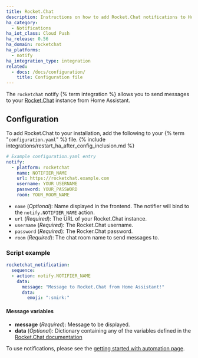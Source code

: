 ```yaml
---
title: Rocket.Chat
description: Instructions on how to add Rocket.Chat notifications to Home Assistant.
ha_category:
  - Notifications
ha_iot_class: Cloud Push
ha_release: 0.56
ha_domain: rocketchat
ha_platforms:
  - notify
ha_integration_type: integration
related:
  - docs: /docs/configuration/
    title: Configuration file
---
```


The `rocketchat` notify {% term integration %} allows you to send messages to your [Rocket.Chat](https://rocket.chat/) instance from Home Assistant.

## Configuration

To add Rocket.Chat to your installation, add the following to your {% term "`configuration.yaml`" %} file.
{% include integrations/restart_ha_after_config_inclusion.md %}

```yaml
# Example configuration.yaml entry
notify:
  - platform: rocketchat
    name: NOTIFIER_NAME
    url: https://rocketchat.example.com
    username: YOUR_USERNAME
    password: YOUR_PASSWORD
    room: YOUR_ROOM_NAME
```

- `name` (*Optional*): Name displayed in the frontend. The notifier will bind to the `notify.NOTIFIER_NAME` action.
- `url` (*Required*): The URL of your Rocket.Chat instance.
- `username` (*Required*): The Rocket.Chat username.
- `password` (*Required*): The Rocker.Chat password.
- `room` (*Required*): The chat room name to send messages to.

### Script example

```yaml
rocketchat_notification:
  sequence:
  - action: notify.NOTIFIER_NAME
    data:
      message: "Message to Rocket.Chat from Home Assistant!"
      data:
        emoji: ":smirk:"
```

#### Message variables

- **message** (*Required*): Message to be displayed.
- **data** (*Optional*): Dictionary containing any of the variables defined in the [Rocket.Chat documentation](https://developer.rocket.chat/reference/api/rest-api/endpoints/core-endpoints/chat-endpoints/postmessage)

To use notifications, please see the [getting started with automation page](/getting-started/automation/).
